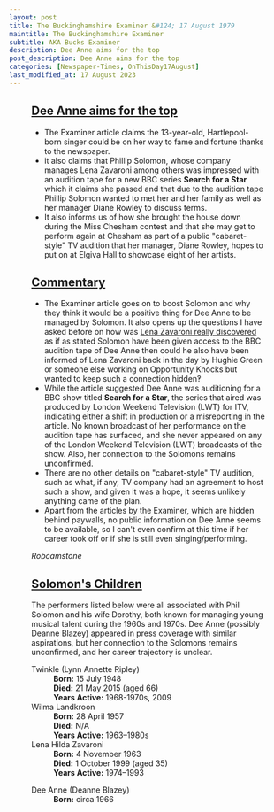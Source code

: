 ```yaml
---
layout: post
title: The Buckinghamshire Examiner &#124; 17 August 1979
maintitle: The Buckinghamshire Examiner
subtitle: AKA Bucks Examiner
description: Dee Anne aims for the top
post_description: Dee Anne aims for the top
categories: [Newspaper-Times, OnThisDay17August]
last_modified_at: 17 August 2023
---
```


<figure class="fig3">
<div class="CardLayout">
<div class="CardItem">
<h2 id="infobox1" class="infobox"><a href="#infobox1">Dee Anne aims for the top</a></h2>
<div class="CardItem split">
<ul>
<li>The Examiner article claims the 13-year-old, Hartlepool-born singer could be on her way to fame and fortune thanks to the newspaper.</li>
<li>it also claims that Phillip Solomon, whose company manages Lena Zavaroni among others was impressed with an audition tape for a new BBC series <strong>Search for a Star</strong> which it claims she passed and that due to the audition tape Phillip Solomon wanted to met her and her family as well as her manager Diane Rowley to discuss terms.</li>
<li>It also informs us of how she brought the house down during the Miss Chesham contest and that she may get to perform again at Chesham as part of a public "cabaret-style" TV audition that her manager, Diane Rowley, hopes to put on at Elgiva Hall to showcase eight of her artists.</li>
</ul>
</div></div></div>
</figure>

<figure class="fig3">
<div class="CardLayout">
<div class="CardItem">
<h2 id="infobox1" class="infobox"><a href="#infobox1">Commentary</a></h2>
<div class="CardItem split">
<ul>
<li>The Examiner article goes on to boost Solomon and why they think it would be a positive thing for Dee Anne to be managed by Solomon. It also opens up the questions I have asked before on how was <a href="/1963-11-04-lena-zavaroni/#infobox12">Lena Zavaroni really discovered</a> as if as stated Solomon have been given access to the BBC audition tape of Dee Anne then could he also have been informed of Lena Zavaroni back in the day by Hughie Green or someone else working on Opportunity Knocks but wanted to keep such a connection hidden&#8253;</li>
<li>While the article suggested Dee Anne was auditioning for a BBC show titled <strong>Search for a Star</strong>, the series that aired was produced by London Weekend Television (LWT) for ITV, indicating either a shift in production or a misreporting in the article. No known broadcast of her performance on the audition tape has surfaced, and she never appeared on any of the London Weekend Television (LWT) broadcasts of the show. Also, her connection to the Solomons remains unconfirmed.</li>
<li>There are no other details on "cabaret-style" TV audition, such as what, if any, TV company had an agreement to host such a show, and given it was a hope, it seems unlikely anything came of the plan.</li>
<li>Apart from the articles by the Examiner, which are hidden behind paywalls, no public information on Dee Anne seems to be available, so I can't even confirm at this time if her career took off or if she is still even singing/performing.</li>
</ul>
<cite>Robcamstone</cite>
</div></div></div>
</figure>

<figure class="fig3">
<div class="CardLayout">
<div class="CardItem">
<h2 id="infobox2" class="infobox"><a href="#infobox2">Solomon's Children</a></h2>
<div class="CardItem split">
<p>The performers listed below were all associated with Phil Solomon and his wife Dorothy, both known for managing young musical talent during the 1960s and 1970s. Dee Anne (possibly Deanne Blazey) appeared in press coverage with similar aspirations, but her connection to the Solomons remains unconfirmed, and her career trajectory is unclear.</p>
<dl>
<dt>Twinkle (Lynn Annette Ripley)</dt>
<dd><strong>Born:</strong> 15 July 1948</dd>
<dd><strong>Died:</strong> 21 May 2015 (aged 66)</dd>
<dd><strong>Years Active:</strong> 1968-1970s, 2009</dd>
<dt>Wilma Landkroon</dt>
<dd><strong>Born:</strong> 28 April 1957</dd>
<dd><strong>Died:</strong> N/A</dd>
<dd><strong>Years Active:</strong> 1963–1980s</dd>
<dt>Lena Hilda Zavaroni</dt>
<dd><strong>Born:</strong> 4 November 1963</dd>
<dd><strong>Died:</strong> 1 October 1999 (aged 35)</dd>
<dd><strong>Years Active:</strong> 1974–1993</dd>
</dl>
<div class="CardItem red-split">
<dl>
<dt>Dee Anne (Deanne Blazey)</dt>
<dd><strong>Born:</strong> circa 1966</dd>
</dl>
</div></div></div></div>
</figure>
